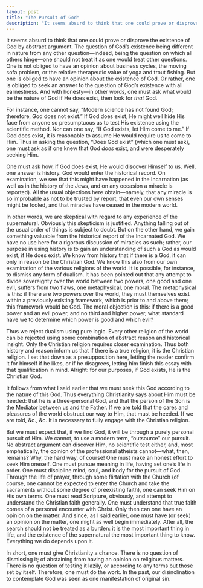 ```yaml
---
layout: post
title: "The Pursuit of God"
description: "It seems absurd to think that one could prove or disprove the existence of God by abstract argument..."
---
```


It seems absurd to think that one could prove or disprove the existence of God by abstract argument. The question of God’s existence being different in nature from any other question—indeed, being the question on which all others hinge—one should not treat it as one would treat other questions. One is not obliged to have an opinion about business cycles, the moving sofa problem, or the relative therapeutic value of yoga and trout fishing. But one is obliged to have an opinion about the existence of God. Or rather, one is obliged to seek an answer to the question of God’s existence with all earnestness. And with honesty—in other words, one must ask what would be the nature of God if He does exist, then look for _that_ God.

For instance, one cannot say, “Modern science has not found God; therefore, God does not exist.” If God does exist, He might well hide His face from anyone so presumptuous as to test His existence using the scientific method. Nor can one say, “If God exists, let Him come to me.” If God does exist, it is reasonable to assume He would require us to come to Him. Thus in asking the question, “Does God exist” (which one must ask), one must ask as if one knew that God _does_ exist, and were desperately seeking Him.

One must ask how, if God does exist, He would discover Himself to us. Well, one answer is history. God would enter the historical record. On examination, we see that this might have happened in the Incarnation (as well as in the history of the Jews, and on any occasion a miracle is  reported). All the usual objections here obtain—namely, that any miracle is so improbable as not to be trusted by report, that even our own senses might be fooled, and that miracles have ceased in the modern world.

In other words, we are skeptical with regard to any experience of the supernatural. Obviously this skepticism is justified. Anything falling out of the usual order of things is subject to doubt. But on the other hand, we gain something valuable from the historical report of the Incarnated God. We have no use here for a rigorous discussion of miracles as such; rather, our purpose in using history is to gain an understanding of such a God as would exist, if He does exist. We know from history that if there is a God, it can only in reason be the Christian God. We know this also from our own examination of the various religions of the world. It is possible, for instance, to dismiss any form of dualism. It has been pointed out that any attempt to divide sovereignty over the world between two powers, one good and one evil, suffers from two flaws, one metaphysical, one moral. The metaphysical is this: if there are two powers over the world, they must themselves exist within a previously existing framework, which is prior to and above them; this framework would be God. The moral objection is this: if there is a good power and an evil power, and no third and higher power, what standard have we to determine which power is good and which evil?

Thus we reject dualism using pure logic. Every other religion of the world can be rejected using some combination of abstract reason and historical insight. Only the Christian religion requires closer examination. Thus both history and reason inform us that if there is a true religion, it is the Christian religion. I set that down as a presupposition here, letting the reader confirm it for himself if he likes, or if he disagrees, letting him finish this essay with that qualification in mind. Alright: for our purposes, if God exists, He is the Christian God.

It follows from what I said earlier that we must seek this God according to the nature of this God. Thus everything Christianity says about Him must be heeded: that he is a three-personal God, and that the person of the Son is the Mediator between us and the Father. If we are told that the cares and pleasures of the world obstruct our way to Him, that must be heeded. If we are told, &c., &c. It is necessary to fully engage with the Christian religion.

But we must expect that, if we find God, it will be through a purely personal pursuit of Him. We cannot, to use a modern term, “outsource” our pursuit. No abstract argument can discover Him, no scientific test either, and, most emphatically, the opinion of the professional atheists cannot—what, then, remains? Why, the hard way, of course! One must make an honest effort to seek Him oneself. One must pursue meaning in life, having set one’s life in order. One must discipline mind, soul, and body for the pursuit of God. Through the life of prayer, through some flirtation with the Church (of course, one cannot be expected to enter the Church and take the sacraments without some degree of preexisting faith), one can seek Him on His own terms. One must read Scripture, obviously, and attempt to understand the Christian faith generally. One must understand that true faith comes of a personal encounter with Christ. Only then can one have an opinion on the matter. And since, as I said earlier, one must have (or seek) an opinion on the matter, one might as well begin immediately. After all, the search should not be treated as a burden: it is the most important thing in life, and the existence of the supernatural the most important thing to know. Everything we do depends upon it.

In short, one must give Christianity a chance. There is no question of dismissing it; of abstaining from having an opinion on religious matters. There is no question of testing it lazily, or according to any terms but those set by itself. Therefore, one must do the work. In the past, our disinclination to contemplate God was seen as one manifestation of original sin.
